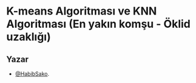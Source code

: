 # K-means Algoritması ve KNN Algoritması (En yakın komşu - Öklid uzaklığı)

## Yazar

- [@HabibSako](https://github.com/HabibSako).
